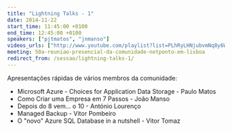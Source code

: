 ```yaml
---
title: "Lightning Talks - 1"
date: 2014-11-22
start_time: 11:45:00 +0100
end_time: 12:45:00 +0100
speakers: ["pjtmatos", "jnmanso"]
videos_urls: ["http://www.youtube.com/playlist?list=PLhRyLHNjubvmNq8y6WLjNj7jTCgBiDHAc"]
meeting: 50a-reuniao-presencial-da-comunidade-netponto-em-lisboa
redirect_from: /sessao/lightning-talks-1/
---
```

Apresentações rápidas de vários membros da comunidade:

- Microsoft Azure - Choices for Application Data Storage - Paulo Matos
- Como Criar uma Empresa em 7 Passos - João Manso
- Depois do 8 vem... o 10 - António Lourenço
- Managed Backup - Vitor Pombeiro
- O "novo" Azure SQL Database in a nutshell - Vitor Tomaz

